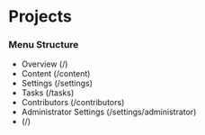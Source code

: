 # Projects

### Menu Structure

- Overview (/)
- Content (/content)
- Settings (/settings)
- Tasks (/tasks)
- Contributors (/contributors)
- Administrator Settings (/settings/administrator)
-  (/)